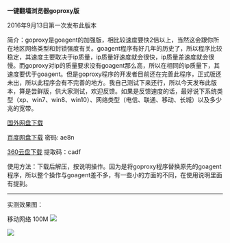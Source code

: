 **一键翻墙浏览器goproxy版**

2016年9月13日第一次发布此版本

简介：goproxy是goagent的加强版，相比较速度要快2倍以上，当然这会跟你所在地区网络类型和封锁强度有关。goagent程序有好几年的历史了，所以程序比较稳定，其速度主要取决于ip质量，ip质量好速度就会很快，ip质量差速度就会很慢。而goproxy对ip的质量要求没有goagent那么高，所以在相同的ip质量下，其速度要优于goagent。但是goproxy程序的开发者目前还在完善此程序，正式版还未出，所以此程序会有不完善的地方。我自己测试下来还行，所以今天发布此版本，算是尝鲜版，供大家测试，欢迎反馈。如果是反馈速度的话，最好说下系统类型（xp、win7、win8、win10）、网络类型（电信、联通、移动、长城）以及多少兆的宽带。

[国外网盘下载](https://mega.nz/#!csZSzYyA!PDecVEd3_b51hNvWV4jRaUYUcNviipgCw6tcFU3dSXw)

[百度网盘下载](http://pan.baidu.com/s/1caGetS) 密码: ae8n

[360云盘下载](https://yunpan.cn/ckwwxLya6znCh) 提取码：cadf


使用方法：下载后解压，按说明操作。因为是将goproxy程序替换原先的goagent程序，所以整个操作与goagent差不多，有一些小的方面的不同，在使用说明里面有提到。


***

实测效果图：

移动网络 100M
![](https://raw.githubusercontent.com/Alvin9999/pac2/master/gop1.png)

![](https://raw.githubusercontent.com/Alvin9999/pac2/master/gop2.png)
